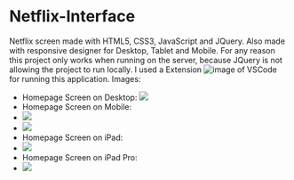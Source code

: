 # Netflix-Interface
Netflix screen made with HTML5, CSS3, JavaScript and JQuery. Also made with responsive designer for Desktop, Tablet and Mobile.
For any reason this project only works when running on the server, because JQuery is not allowing the project to run locally. 
I used a Extension ![image](https://user-images.githubusercontent.com/43700267/118832793-4b6ded80-b897-11eb-804c-945357c35fa1.png)
of VSCode for running this application. 
Images:
  - Homepage Screen on Desktop: 
   ![](https://github.com/vitormanoelcsantos/Netflix-Interface-Images/blob/master/homepage-desktop.png)
  - Homepage Screen on Mobile:
  - ![](https://github.com/vitormanoelcsantos/Netflix-Interface-Images/blob/master/homepage-mobile1.png)
  - ![](https://github.com/vitormanoelcsantos/Netflix-Interface-Images/blob/master/homepage-mobile2.png) 
  - Homepage Screen on iPad:
  - ![](https://github.com/vitormanoelcsantos/Netflix-Interface-Images/blob/master/homepage-ipad.png)   
  - Homepage Screen on iPad Pro:
  - ![](https://github.com/vitormanoelcsantos/Netflix-Interface-Images/blob/master/homepage-ipadpro.png) 

